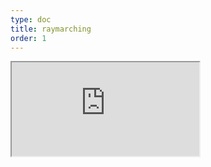```yaml
---
type: doc
title: raymarching
order: 1
---
```


<iframe class="editor" src="https://grimoiregl.github.io/grimoire.gl-example#raymarching"></iframe>
